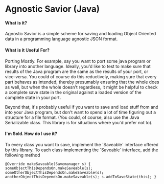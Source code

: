 # Agnostic Savior (Java)

#### What is it?

Agnostic Savior is a simple scheme for saving and loading Object Oriented data in a programming language agnostic JSON
format.

#### What is it Useful For?

Porting Mostly. For example, say you want to port some java program or library into another language. Ideally, you'd
like to test to make sure that results of the Java program are the same as the results of your port, or vice-versa. You
could of course do this reductively, making sure that every part behaves as intended, thereby presumably ensuring that
the whole does as well, but when the whole doesn't regardless, it might be helpful to check a complete save state in the
original against a loaded version of the complete state in your port.

Beyond that, it's probably useful if you want to save and load stuff from and into your Java program, but don't want to
spend a lot of time figuring out a structure for a file format. (You could, of course, also use the Java Serializable
class. This library is for situations where you'd prefer not to).

#### I'm Sold. How do I use it?

To every class you want to save, implement the \`Saveable\` interface offered by this library. To each class
implementing the \`Saveable\` interface, add the following method

``` @Override makeSaveable(Savemanager s) { someObjectThisDependsOn.makeSaveable(s); someOtherObjectThisDependsOn.makeSaveable(s); anotherObjectThisDependsOn.makeSaveable(s); s.addToSaveState(this); } ```